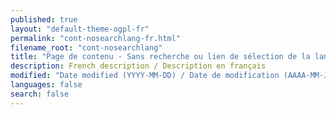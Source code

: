 ```yaml
---
published: true
layout: "default-theme-ogpl-fr"
permalink: "cont-nosearchlang-fr.html"
filename_root: "cont-nosearchlang"
title: "Page de contenu - Sans recherche ou lien de sélection de la langue - Thème de la PGO"
description: French description / Description en français
modified: "Date modified (YYYY-MM-DD) / Date de modification (AAAA-MM-JJ)"
languages: false
search: false
---
```


